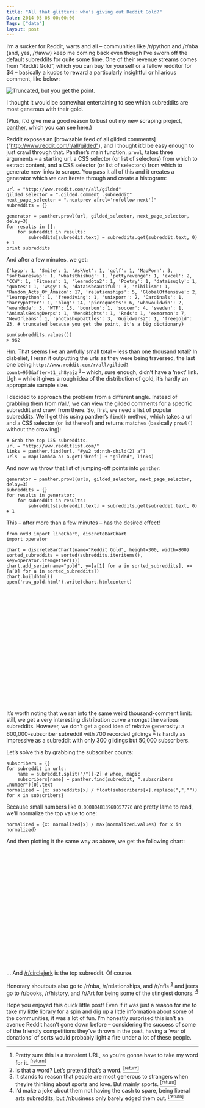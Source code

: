 ```yaml
---
title: "All that glitters: who's giving out Reddit Gold?"
Date: 2014-05-08 00:00:00
Tags: ["data"]
layout: post
---
```


<p>I’m a sucker for Reddit, warts and all – communities like /r/python and /r/nba (and, yes, /r/aww) keep me coming back even though I’ve sworn off the default subreddits for quite some time.  One of their revenue streams comes from “Reddit Gold”, which you can buy for yourself or a fellow redditor for $4 – basically a kudos to reward a particularly insightful or hilarious comment, like below:</p>


<p><img alt="Truncated, but you get the point." src="http://i.imgur.com/SGMeifj.png"/></p>


<p>I thought it would be somewhat entertaining to see which subreddits are most generous with their gold.</p>


<p>(Plus, it’d give me a good reason to bust out my new scraping project, <a href="github.com/jmduke/panther">panther</a>, which you can see here.)</p>


<p>Reddit exposes an [browsable feed of all gilded comments](“<a href='http://www.reddit.com/r/all/gilded"'>http://www.reddit.com/r/all/gilded"</a>), and I thought it’d be easy enough to just crawl through that.  Panther’s main function, <code>prowl</code>, takes three arguments – a starting url, a CSS selector (or list of selectors) from which to extract content, and a CSS selector (or list of selectors) from which to generate new links to scrape.  You pass it all of this and it creates a generator which we can iterate through and create a histogram:</p>


<pre><code>url = "http://www.reddit.com/r/all/gilded"
gilded_selector = ".gilded.comment .subreddit"
next_page_selector = ".nextprev a[rel='nofollow next']"
subreddits = {}

generator = panther.prowl(url, gilded_selector, next_page_selector, delay=3)
for results in []:
    for subreddit in results:
        subreddits[subreddit.text] = subreddits.get(subreddit.text, 0) + 1
print subreddits
</code></pre>


<p>And after a few minutes, we get:</p>


<pre><code>{'kpop': 1, 'Smite': 1, 'AskVet': 1, 'golf': 1, 'MapPorn': 3, 'softwareswap': 1, 'whatsthisbug': 1, 'pettyrevenge': 1, 'excel': 2, 'CCW': 1, 'Fitness': 1, 'learndota2': 1, 'Poetry': 1, 'dataisugly': 1, 'quotes': 1, 'wsgy': 5, 'dataisbeautiful': 3, 'nihilism': 1, 'Random_Acts_Of_Amazon': 17, 'relationships': 5, 'GlobalOffensive': 2, 'learnpython': 1, 'freediving': 1, 'unixporn': 2, 'Cardinals': 1, 'harrypotter': 1, 'blog': 14, 'picrequests': 6, 'whowouldwin': 2, 'woahdude': 3, 'WTF': 13, 'bourbon': 1, 'soccer': 4, 'sweden': 1, 'AnimalsBeingDerps': 1, 'MensRights': 1, 'Reds': 1, 'exmormon': 7, 'NewOrleans': 1, 'photoshopbattles': 3, 'Guildwars2': 1, 'freegold': 23, # truncated because you get the point, it's a big dictionary}

sum(subreddits.values())
&gt; 962
</code></pre>


<p>Hm.  That seems like an awfully small total – less than one thousand total?  In disbelief, I reran it outputting the urls as they were being traversed, the last one being <code>http://www.reddit.com/r/all/gilded?count=950&amp;after=t1_ch8yajz</code> <sup class="footnote-ref" id="fnref:1"><a href="#fn:1" rel="footnote">1</a></sup> – which, sure enough, didn’t have a ‘next’ link.  Ugh – while it gives a rough idea of the distribution of gold, it’s hardly an appropriate sample size.</p>


<p>I decided to approach the problem from a different angle.  Instead of grabbing them from r/all/, we can view the gilded comments for a specific subreddit and crawl from there.  So, first, we need a list of popular subreddits.  We’ll get this using panther’s <code>find()</code> method, which takes a url and a CSS selector (or list thereof) and returns matches (basically <code>prowl()</code> without the crawling):</p>


<pre><code># Grab the top 125 subreddits.
url = "http://www.redditlist.com/"
links = panther.find(url, "#yw2 td:nth-child(2) a")
urls  = map(lambda a: a.get('href') + "gilded", links)
</code></pre>


<p>And now we throw that list of jumping-off points into <code>panther</code>:</p>


<pre><code>generator = panther.prowl(urls, gilded_selector, next_page_selector, delay=3)
subreddits = {}
for results in generator:
    for subreddit in results:
        subreddits[subreddit.text] = subreddits.get(subreddit.text, 0) + 1
</code></pre>


<p>This – after more than a few minutes – has the desired effect!</p>


<pre><code>from nvd3 import lineChart, discreteBarChart
import operator

chart = discreteBarChart(name="Reddit Gold", height=300, width=800)
sorted_subreddits = sorted(subreddits.iteritems(), key=operator.itemgetter(1))
chart.add_serie(name="gold", y=[a[1] for a in sorted_subreddits], x=[a[0] for a in sorted_subreddits])
chart.buildhtml()
open('raw_gold.html').write(chart.htmlcontent)
</code></pre>


<p><link href="/static/bower_components/nvd3/src/nv.d3.css" media="all" rel="stylesheet" type="text/css"/>
<script src="/static/bower_components/d3/d3.min.js" type="text/javascript"></script>
<script src="/static/bower_components/nvd3/nv.d3.min.js" type="text/javascript"></script></p>


<div id="RedditGold"><svg style="width:800px;height:300px;margin-left:-50px"></svg></div>


<script type="text/javascript">
    nv.addGraph(function() {
        var chart = nv.models.discreteBarChart();
        chart.showXAxis(false)
        chart.yAxis
        chart.tooltipContent(function(key, y, e, graph) {
            var x = String(graph.point.x);
            var y = String(graph.point.y);
var y = String(graph.point.y);
            tooltip_str = '<center><b>'+key+'</b></center>' + y + ' at ' + x;
            return tooltip_str;
        });
        d3.select('#RedditGold svg')
            .datum(data_RedditGold)
            .transition().duration(500)
            .attr('width', 800)
.attr('height', 300)
            .call(chart);

    return chart;
});data_RedditGold=[{"values": [{"y": 8, "x": "freebies"}, {"y": 9, "x": "humor"}, {"y": 13, "x": "spaceporn"}, {"y": 13, "x": "RoomPorn"}, {"y": 14, "x": "Art"}, {"y": 14, "x": "business"}, {"y": 15, "x": "shutupandtakemymoney"}, {"y": 15, "x": "AbandonedPorn"}, {"y": 15, "x": "gadgets"}, {"y": 16, "x": "history"}, {"y": 17, "x": "LearnUselessTalents"}, {"y": 20, "x": "Documentaries"}, {"y": 20, "x": "listentothis"}, {"y": 21, "x": "DepthHub"}, {"y": 21, "x": "nosleep"}, {"y": 22, "x": "creepy"}, {"y": 23, "x": "InternetIsBeautiful"}, {"y": 24, "x": "wallpapers"}, {"y": 26, "x": "FiftyFifty"}, {"y": 28, "x": "NetflixBestOf"}, {"y": 29, "x": "QuotesPorn"}, {"y": 31, "x": "shittyaskscience"}, {"y": 32, "x": "StarWars"}, {"y": 33, "x": "tattoos"}, {"y": 34, "x": "DoesAnybodyElse"}, {"y": 35, "x": "philosophy"}, {"y": 36, "x": "gentlemanboners"}, {"y": 43, "x": "Unexpected"}, {"y": 43, "x": "wheredidthesodago"}, {"y": 43, "x": "Cooking"}, {"y": 45, "x": "Economics"}, {"y": 46, "x": "FoodPorn"}, {"y": 48, "x": "Jokes"}, {"y": 51, "x": "HistoryPorn"}, {"y": 51, "x": "geek"}, {"y": 51, "x": "thewalkingdead"}, {"y": 51, "x": "GameDeals"}, {"y": 52, "x": "seduction"}, {"y": 54, "x": "lifehacks"}, {"y": 54, "x": "facepalm"}, {"y": 60, "x": "food"}, {"y": 60, "x": "EarthPorn"}, {"y": 60, "x": "scifi"}, {"y": 60, "x": "announcements"}, {"y": 61, "x": "dataisbeautiful"}, {"y": 64, "x": "offbeat"}, {"y": 67, "x": "comics"}, {"y": 68, "x": "YouShouldKnow"}, {"y": 68, "x": "Futurology"}, {"y": 69, "x": "fffffffuuuuuuuuuuuu"}, {"y": 70, "x": "doctorwho"}, {"y": 74, "x": "GetMotivated"}, {"y": 75, "x": "space"}, {"y": 76, "x": "skyrim"}, {"y": 77, "x": "Showerthoughts"}, {"y": 81, "x": "firstworldanarchists"}, {"y": 83, "x": "loseit"}, {"y": 86, "x": "cats"}, {"y": 89, "x": "tifu"}, {"y": 93, "x": "television"}, {"y": 96, "x": "Frugal"}, {"y": 105, "x": "apple"}, {"y": 113, "x": "nottheonion"}, {"y": 116, "x": "DIY"}, {"y": 117, "x": "sports"}, {"y": 122, "x": "4chan"}, {"y": 133, "x": "conspiracy"}, {"y": 137, "x": "woahdude"}, {"y": 145, "x": "breakingbad"}, {"y": 151, "x": "personalfinance"}, {"y": 153, "x": "gameofthrones"}, {"y": 161, "x": "TrueReddit"}, {"y": 165, "x": "photography"}, {"y": 174, "x": "JusticePorn"}, {"y": 176, "x": "anime"}, {"y": 185, "x": "LifeProTips"}, {"y": 198, "x": "books"}, {"y": 202, "x": "hiphopheads"}, {"y": 215, "x": "cringe"}, {"y": 217, "x": "programming"}, {"y": 223, "x": "reactiongifs"}, {"y": 235, "x": "guns"}, {"y": 244, "x": "pokemon"}, {"y": 264, "x": "malefashionadvice"}, {"y": 279, "x": "bestof"}, {"y": 280, "x": "Fitness"}, {"y": 281, "x": "mildlyinteresting"}, {"y": 284, "x": "Minecraft"}, {"y": 298, "x": "AskHistorians"}, {"y": 301, "x": "Games"}, {"y": 304, "x": "photoshopbattles"}, {"y": 335, "x": "TwoXChromosomes"}, {"y": 337, "x": "askscience"}, {"y": 346, "x": "sex"}, {"y": 353, "x": "Android"}, {"y": 374, "x": "soccer"}, {"y": 422, "x": "relationships"}, {"y": 425, "x": "nba"}, {"y": 427, "x": "science"}, {"y": 436, "x": "buildapc"}, {"y": 500, "x": "cringepics"}, {"y": 565, "x": "trees"}, {"y": 691, "x": "blog"}, {"y": 711, "x": "atheism"}, {"y": 747, "x": "Music"}, {"y": 806, "x": "movies"}, {"y": 822, "x": "circlejerk"}, {"y": 864, "x": "explainlikeimfive"}, {"y": 872, "x": "AdviceAnimals"}, {"y": 889, "x": "pics"}, {"y": 923, "x": "funny"}, {"y": 924, "x": "aww"}, {"y": 933, "x": "news"}, {"y": 934, "x": "leagueoflegends"}, {"y": 942, "x": "IAmA"}, {"y": 943, "x": "videos"}, {"y": 944, "x": "gaming"}, {"y": 950, "x": "WTF"}, {"y": 950, "x": "technology"}, {"y": 956, "x": "worldnews"}, {"y": 965, "x": "politics"}, {"y": 966, "x": "gifs"}, {"y": 967, "x": "AskReddit"}, {"y": 968, "x": "nfl"}, {"y": 975, "x": "todayilearned"}], "key": "gold", "yAxis": "1"}];
</script>


<p>It’s worth noting that we ran into the same weird thousand-comment limit: still, we get a very interesting distribution curve amongst the various subreddits.  However, we don’t get a good idea of relative generosity: a 600,000-subscriber subreddit with 700 recorded gildings <sup class="footnote-ref" id="fnref:2"><a href="#fn:2" rel="footnote">2</a></sup> is hardly as impressive as a subreddit with only 300 gildings but 50,000 subscribers.</p>


<p>Let’s solve this by grabbing the subscriber counts:</p>


<pre><code>subscribers = {}
for subreddit in urls:
    name = subreddit.split("/")[-2] # whee, magic
    subscribers[name] = panther.find(subreddit, ".subscribers .number")[0].text
normalized = {x: subreddits[x] / float(subscribers[x].replace(",","")) for x in subscribers}
</code></pre>


<p>Because small numbers like <code>0.000804813960057776</code> are pretty lame to read, we’ll normalize the top value to one:</p>


<pre><code>normalized = {x: normalized[x] / max(normalized.values) for x in normalized}
</code></pre>


<p>And then plotting it the same way as above, we get the following chart:</p>


<div id="RG2"><svg style="width:800px;height:300px;margin-left:-50px"></svg></div>


<script type="text/javascript">
    nv.addGraph(function() {
        var chart = nv.models.discreteBarChart();
        chart.showXAxis(false)
        chart.yAxis
        chart.tooltipContent(function(key, y, e, graph) {
            var x = String(graph.point.x);
            var y = String(graph.point.y);
var y = String(graph.point.y);
            tooltip_str = '<center><b>normalized '+key+'</b></center>' + y + ' at ' + x;
            return tooltip_str;
        });
        d3.select('#RG2 svg')
            .datum(data_RG2)
            .transition().duration(500)
            .attr('width', 800)
.attr('height', 300)
            .call(chart);

    return chart;
});data_RG2=[{"values": [{"y": 0.002518899007455927, "x": "announcements"}, {"y": 0.006688973833311991, "x": "EarthPorn"}, {"y": 0.007734418810971543, "x": "freebies"}, {"y": 0.008464214815261282, "x": "humor"}, {"y": 0.01229487041216111, "x": "television"}, {"y": 0.014442821140644659, "x": "bestof"}, {"y": 0.015311643900332421, "x": "spaceporn"}, {"y": 0.017060478151697374, "x": "Art"}, {"y": 0.017296854000510998, "x": "RoomPorn"}, {"y": 0.017587182940279535, "x": "AbandonedPorn"}, {"y": 0.017901175417158657, "x": "history"}, {"y": 0.019164384997129285, "x": "gadgets"}, {"y": 0.019372935625800773, "x": "science"}, {"y": 0.020001457447221024, "x": "shutupandtakemymoney"}, {"y": 0.020473279426961585, "x": "nosleep"}, {"y": 0.021237719364645406, "x": "listentothis"}, {"y": 0.021241013285796476, "x": "business"}, {"y": 0.022346886646469534, "x": "wallpapers"}, {"y": 0.023220174662052766, "x": "books"}, {"y": 0.02522422743786689, "x": "LearnUselessTalents"}, {"y": 0.025323609537298637, "x": "Documentaries"}, {"y": 0.027195641656552593, "x": "creepy"}, {"y": 0.02828010901740913, "x": "DepthHub"}, {"y": 0.0288273353326361, "x": "InternetIsBeautiful"}, {"y": 0.028938421071087777, "x": "fffffffuuuuuuuuuuuu"}, {"y": 0.029776941160490657, "x": "sports"}, {"y": 0.030088745994818693, "x": "tattoos"}, {"y": 0.030745711672484004, "x": "blog"}, {"y": 0.03276722538323763, "x": "askscience"}, {"y": 0.03479024097648807, "x": "Jokes"}, {"y": 0.03611274816098157, "x": "gentlemanboners"}, {"y": 0.036781519892421496, "x": "QuotesPorn"}, {"y": 0.037465707642287155, "x": "FiftyFifty"}, {"y": 0.03784069470065969, "x": "pics"}, {"y": 0.03877031181347452, "x": "funny"}, {"y": 0.03910382977033557, "x": "food"}, {"y": 0.03934112460876292, "x": "DoesAnybodyElse"}, {"y": 0.039345411069120796, "x": "wheredidthesodago"}, {"y": 0.040109483136376016, "x": "NetflixBestOf"}, {"y": 0.04022604288745706, "x": "HistoryPorn"}, {"y": 0.040950703874970386, "x": "FoodPorn"}, {"y": 0.04116974159278215, "x": "Music"}, {"y": 0.04175643140430976, "x": "AskReddit"}, {"y": 0.04284160344201661, "x": "movies"}, {"y": 0.0430007960130466, "x": "worldnews"}, {"y": 0.04308038467116615, "x": "todayilearned"}, {"y": 0.04309601817751792, "x": "IAmA"}, {"y": 0.04540269790681465, "x": "philosophy"}, {"y": 0.04558683220908597, "x": "videos"}, {"y": 0.045698939055063045, "x": "Cooking"}, {"y": 0.04576020090934438, "x": "YouShouldKnow"}, {"y": 0.04592234709525338, "x": "gaming"}, {"y": 0.04630694593064912, "x": "shittyaskscience"}, {"y": 0.04664573603109821, "x": "technology"}, {"y": 0.04675959676544922, "x": "StarWars"}, {"y": 0.04789376487996103, "x": "Unexpected"}, {"y": 0.04856430677782241, "x": "facepalm"}, {"y": 0.048770415899719595, "x": "lifehacks"}, {"y": 0.04916422342668395, "x": "comics"}, {"y": 0.04927708313706355, "x": "geek"}, {"y": 0.050180885089428494, "x": "AdviceAnimals"}, {"y": 0.05198556561219079, "x": "aww"}, {"y": 0.05394344602925081, "x": "WTF"}, {"y": 0.054451218817560106, "x": "offbeat"}, {"y": 0.05671460386371755, "x": "space"}, {"y": 0.056940156987273505, "x": "GetMotivated"}, {"y": 0.05784599925085279, "x": "LifeProTips"}, {"y": 0.06180803436195323, "x": "GameDeals"}, {"y": 0.061961594830579406, "x": "woahdude"}, {"y": 0.06282851769882443, "x": "Economics"}, {"y": 0.06360926955676377, "x": "DIY"}, {"y": 0.06390240950945654, "x": "Frugal"}, {"y": 0.06777075881932673, "x": "4chan"}, {"y": 0.07364776205924947, "x": "dataisbeautiful"}, {"y": 0.07546764173724003, "x": "Showerthoughts"}, {"y": 0.07558715648797855, "x": "seduction"}, {"y": 0.07670927550047878, "x": "thewalkingdead"}, {"y": 0.0774270449186162, "x": "politics"}, {"y": 0.07875161508573107, "x": "scifi"}, {"y": 0.08132266835920714, "x": "skyrim"}, {"y": 0.08250817889439939, "x": "news"}, {"y": 0.08263407516159066, "x": "Futurology"}, {"y": 0.08322279411584231, "x": "doctorwho"}, {"y": 0.08436025559145277, "x": "atheism"}, {"y": 0.08937259544801053, "x": "gifs"}, {"y": 0.09062347152322484, "x": "explainlikeimfive"}, {"y": 0.09763215860792616, "x": "firstworldanarchists"}, {"y": 0.09785349129729162, "x": "loseit"}, {"y": 0.10300803270268322, "x": "programming"}, {"y": 0.10673171114484382, "x": "gameofthrones"}, {"y": 0.10964270804004278, "x": "nottheonion"}, {"y": 0.11038316586384049, "x": "tifu"}, {"y": 0.11264731518771784, "x": "cats"}, {"y": 0.11414609507015724, "x": "mildlyinteresting"}, {"y": 0.13588900345983915, "x": "apple"}, {"y": 0.13673926664623653, "x": "Fitness"}, {"y": 0.13874213455404566, "x": "TrueReddit"}, {"y": 0.1429990798658495, "x": "conspiracy"}, {"y": 0.14868030404432517, "x": "reactiongifs"}, {"y": 0.15987544430463288, "x": "JusticePorn"}, {"y": 0.1618597509151802, "x": "Games"}, {"y": 0.1652207455966972, "x": "breakingbad"}, {"y": 0.1758233668253467, "x": "malefashionadvice"}, {"y": 0.17645816476372841, "x": "pokemon"}, {"y": 0.1818151711303947, "x": "Minecraft"}, {"y": 0.19555302581772224, "x": "sex"}, {"y": 0.19918558055984661, "x": "personalfinance"}, {"y": 0.21597895555966384, "x": "photoshopbattles"}, {"y": 0.21910666761483982, "x": "cringe"}, {"y": 0.22308140214097114, "x": "Android"}, {"y": 0.2296367070822581, "x": "photography"}, {"y": 0.23868704964531304, "x": "trees"}, {"y": 0.26099895893721137, "x": "AskHistorians"}, {"y": 0.26552582691830484, "x": "anime"}, {"y": 0.2731946356611361, "x": "hiphopheads"}, {"y": 0.3310026945482944, "x": "cringepics"}, {"y": 0.3434272864622793, "x": "guns"}, {"y": 0.4528287407745878, "x": "soccer"}, {"y": 0.4618764435065237, "x": "TwoXChromosomes"}, {"y": 0.48174414275242344, "x": "leagueoflegends"}, {"y": 0.5428126761552184, "x": "buildapc"}, {"y": 0.5911161940981836, "x": "nba"}, {"y": 0.604391769381842, "x": "relationships"}, {"y": 0.908950280215082, "x": "nfl"}, {"y": 1.0, "x": "circlejerk"}], "key": "gold", "yAxis": "1"}];
</script>


<p>… And <a href="http://www.reddit.com/r/circlejerk">/r/circlejerk</a> is the top subreddit.  Of course.</p>


<p>Honorary shoutouts also go to /r/nba, /r/relationships, and /r/nfls <sup class="footnote-ref" id="fnref:3"><a href="#fn:3" rel="footnote">3</a></sup> and jeers go to /r/books, /r/history, and /r/Art for being some of the stingiest donors. <sup class="footnote-ref" id="fnref:4"><a href="#fn:4" rel="footnote">4</a></sup></p>


<p>Hope you enjoyed this quick little post!  Even if it was just a reason for me to take my little library for a spin and dig up a little information about some of the communities, it was a lot of fun.  I’m honestly surprised this isn’t an avenue Reddit hasn’t gone down before – considering the success of some of the friendly competitions they’ve thrown in the past, having a ‘war of donations’ of sorts would probably light a fire under a lot of these people.</p>


<div class="footnotes">
<hr/>
<ol>
<li id="fn:1">Pretty sure this is a transient URL, so you’re gonna have to take my word for it.
 <a class="footnote-return" href="#fnref:1"><sup>[return]</sup></a></li>
<li id="fn:2">Is that a word?  Let’s pretend that’s a word.
 <a class="footnote-return" href="#fnref:2"><sup>[return]</sup></a></li>
<li id="fn:3">It stands to reason that people are most generous to strangers when they’re thinking about sports and love.  But mainly sports.
 <a class="footnote-return" href="#fnref:3"><sup>[return]</sup></a></li>
<li id="fn:4">I’d make a joke about them not having the cash to spare, being liberal arts subreddits, but /r/business only barely edged them out.
 <a class="footnote-return" href="#fnref:4"><sup>[return]</sup></a></li>
</ol>
</div>
	